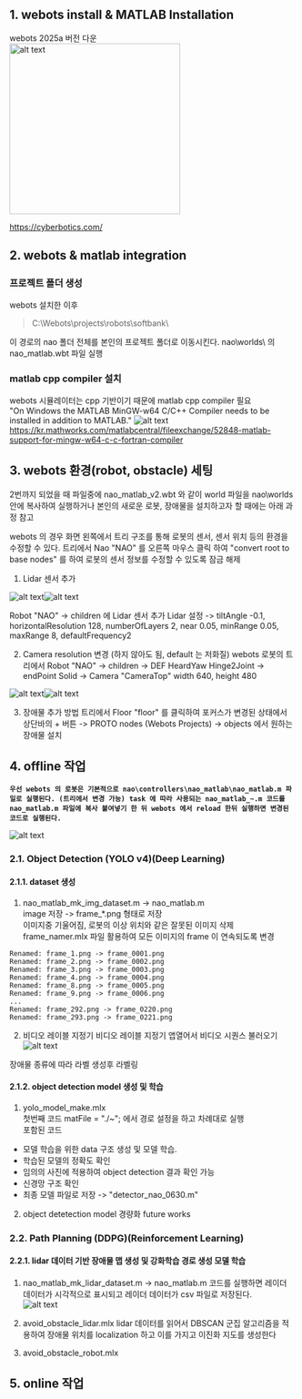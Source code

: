 ## 1. webots install & MATLAB Installation
webots 2025a 버전 다운  
<img src="./resource/readme/image2.png" alt="alt text" width="300"/>

https://cyberbotics.com/

## 2. webots & matlab integration
### 프로젝트 폴더 생성
webots 설치한 이후
>C:\Webots\projects\robots\softbank\  

이 경로의 nao 폴더 전체를 본인의 프로젝트 폴더로 이동시킨다.
nao\worlds\ 의 nao_matlab.wbt 파일 실행

### matlab cpp compiler 설치
webots 시뮬레이터는 cpp 기반이기 때문에 matlab cpp compiler 필요  
"On Windows the MATLAB MinGW-w64 C/C++ Compiler needs to be installed in addition to MATLAB."
![alt text](./resource/readme/image.png)
https://kr.mathworks.com/matlabcentral/fileexchange/52848-matlab-support-for-mingw-w64-c-c-fortran-compiler

## 3. webots 환경(robot, obstacle) 세팅
2번까지 되었을 때 파일중에 nao_matlab_v2.wbt 와 같이 world 파일을 nao\worlds 안에 복사하여 실행하거나 본인의 새로운 로봇, 장애물을 설치하고자 할 때에는 아래 과정 참고

webots 의 경우 화면 왼쪽에서 트리 구조를 통해 로봇의 센서, 센서 위치 등의 환경을 수정할 수 있다.
트리에서 Nao "NAO" 를 오른쪽 마우스 클릭 하여 "convert root to base nodes" 를 하여 로봇의 센서 정보를 수정할 수 있도록 잠금 해제  

1. Lidar 센서 추가

![alt text](./resource/readme/image3.png)![alt text](./resource/readme/image4.png)

Robot "NAO" -> children 에 Lidar 센서 추가
Lidar 설정 -> tiltAngle -0.1, horizontalResolution 128, numberOfLayers 2, near 0.05, minRange 0.05, maxRange 8, defaultFrequency2


2. Camera resolution 변경 (하지 않아도 됨, default 는 저화질)
webots 로봇의 트리에서
Robot "NAO" -> children -> DEF HeardYaw Hinge2Joint -> endPoint Solid -> Camera "CameraTop" 
width 640, height 480

![alt text](./resource/readme/image7.png)![alt text](./resource/readme/image4.png)

3. 장애물 추가 방법
트리에서 Floor "floor" 를 클릭하여 포커스가 변경된 상태에서 상단바의 + 버튼 -> PROTO nodes (Webots Projects) ->  objects 에서 원하는 장애물 설치

## 4. offline 작업
**``우선 webots 의 로봇은 기본적으로 nao\controllers\nao_matlab\nao_matlab.m 파일로 실행된다. (트리에서 변경 가능)
task 에 따라 사용되는 nao_matlab_~.m 코드를 nao_matlab.m 파일에 복사 붙여넣기 한 뒤 webots 에서 reload 한뒤 실행하면 변경된 코드로 실행된다.``**

![alt text](./resource/readme/image5.png)

### 2.1. Object Detection (YOLO v4)(Deep Learning)
#### 2.1.1. dataset 생성
1. nao_matlab_mk_img_dataset.m -> nao_matlab.m  
image 저장 -> frame_*.png 형태로 저장  
이미지중 기울어짐, 로봇의 이상 위치와 같은 잘못된 이미지 삭제  
frame_namer.mlx 파일 활용하여 모든 이미지의 frame 이 연속되도록 변경  
```
Renamed: frame_1.png -> frame_0001.png
Renamed: frame_2.png -> frame_0002.png
Renamed: frame_3.png -> frame_0003.png
Renamed: frame_4.png -> frame_0004.png
Renamed: frame_8.png -> frame_0005.png
Renamed: frame_9.png -> frame_0006.png
...
Renamed: frame_292.png -> frame_0220.png
Renamed: frame_293.png -> frame_0221.png
```

2. 비디오 레이블 지정기
비디오 레이블 지정기 앱열어서 비디오 시퀀스 불러오기  
![alt text](./resource/readme/image6.png)  

장애물 종류에 따라 라벨 생성후 라벨링  

#### 2.1.2. object detection model 생성 및 학습
1. yolo_model_make.mlx  
첫번째 코드 matFile = "./~"; 에서 경로 설정을 하고 차례대로 실행  
포함된 코드  
- 모델 학습을 위한 data 구조 생성 및 모델 학습.
- 학습된 모델의 정확도 확인
- 임의의 사진에 적용하여 object detection 결과 확인 가능
- 신경망 구조 확인
- 최종 모델 파일로 저장 -> "detector_nao_0630.m"

2. object detetection model 경량화
future works

### 2.2. Path Planning (DDPG)(Reinforcement Learning)

#### 2.2.1. lidar 데이터 기반 장애물 맵 생성 및 강화학습 경로 생성 모델 학습

1. nao_matlab_mk_lidar_dataset.m -> nao_matlab.m
코드를 실행하면 레이더 데이터가 시각적으로 표시되고 레이더 데이터가 csv 파일로 저장된다.  
![alt text](./resource/readme/image8.png)  

2. avoid_obstacle_lidar.mlx
lidar 데이터를 읽어서 DBSCAN 군집 알고리즘을 적용하여 장애물 위치를 localization 하고 이를 가지고 이진화 지도를 생성한다

3. avoid_obstacle_robot.mlx

## 5. online 작업
